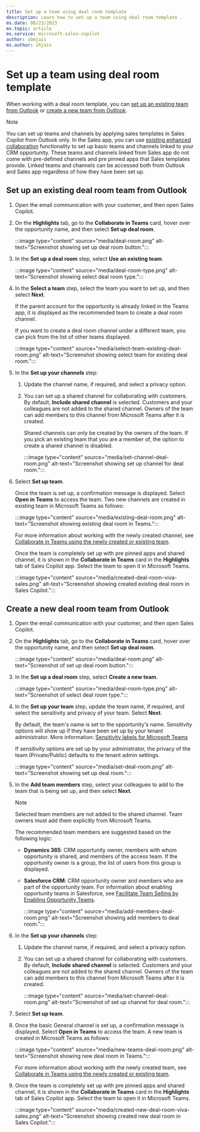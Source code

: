 ```yaml
---
title: Set up a team using deal room template 
description: Learn how to set up a team using deal room template .
ms.date: 08/23/2023
ms.topic: article
ms.service: microsoft-sales-copilot
author: sbmjais
ms.author: shjais 
---
```


# Set up a team using deal room template

When working with a deal room template, you can [set up an existing team from Outlook](#set-up-an-existing-deal-room-team-from-outlook) or [create a new team from Outlook](#create-a-new-deal-room-team-from-outlook).

> [!NOTE]
> You can set up teams and channels by applying sales templates in Sales Copilot from Outlook only. In the Sales app, you can use [existing enhanced collaboration](/dynamics365/sales/teams-integration/teams-collaboration-enhanced-experience) functionality to set up basic teams and channels linked to your CRM opportunity. These teams and channels linked from Sales app do not come with pre-defined channels and pre pinned apps that Sales templates provide. Linked teams and channels can be accessed both from Outlook and Sales app regardless of how they have been set up.

## Set up an existing deal room team from Outlook

1. Open the email communication with your customer, and then open Sales Copilot.

1. On the **Highlights** tab, go to the **Collaborate in Teams** card, hover over the opportunity name, and then select **Set up deal room**.

    :::image type="content" source="media/deal-room.png" alt-text="Screenshot showing set up deal room button.":::

1. In the **Set up a deal room** step, select **Use an existing team**.

    :::image type="content" source="media/deal-room-type.png" alt-text="Screenshot showing select deal room type.":::

1. In the **Select a team** step, select the team you want to set up, and then select **Next**.

    If the parent account for the opportunity is already linked in the Teams app, it is displayed as the recommended team to create a deal room channel.

    If you want to create a deal room channel under a different team, you can pick from the list of other teams displayed.

    :::image type="content" source="media/select-team-existing-deal-room.png" alt-text="Screenshot showing select team for existing deal room.":::

1. In the **Set up your channels** step:

    1. Update the channel name, if required, and select a privacy option.

    1. You can set up a shared channel for collaborating with customers. By default, **Include shared channel** is selected. Customers and your colleagues are not added to the shared channel. Owners of the team can add members to this channel from Microsoft Teams after it is created.

        Shared channels can only be created by the owners of the team. If you pick an existing team that you are a member of, the option to create a shared channel is disabled.

        :::image type="content" source="media/set-channel-deal-room.png" alt-text="Screenshot showing set up channel for deal room.":::

1. Select **Set up team**.

    Once the team is set up, a confirmation message is displayed. Select **Open in Teams** to access the team. Two new channels are created in existing team in Microsoft Teams as follows:

    :::image type="content" source="media/existing-deal-room.png" alt-text="Screenshot showing existing deal room in Teams.":::

    For more information about working with the newly created channel, see [Collaborate in Teams using the newly created or existing team](collaborate-teams-newly-created-existing-team.md).

    Once the team is completely set up with pre pinned apps and shared channel, it is shown in the **Collaborate in Teams** card in the **Highlights** tab of Sales Copilot app. Select the team to open it in Microsoft Teams.

    :::image type="content" source="media/created-deal-room-viva-sales.png" alt-text="Screenshot showing created existing deal room in Sales Copilot.":::

## Create a new deal room team from Outlook

1. Open the email communication with your customer, and then open Sales Copilot.

1. On the **Highlights** tab, go to the **Collaborate in Teams** card, hover over the opportunity name, and then select **Set up deal room**.

    :::image type="content" source="media/deal-room.png" alt-text="Screenshot of set up deal room button.":::

1. In the **Set up a deal room** step, select **Create a new team**.

    :::image type="content" source="media/deal-room-type.png" alt-text="Screenshot of select deal room type.":::

1. In the **Set up your team** step, update the team name, if required, and select the sensitivity and privacy of your team. Select **Next**.

    By default, the team's name is set to the opportunity's name. Sensitivity options will show up if they have been set up by your tenant administrator. More information: [Sensitivity labels for Microsoft Teams](/microsoftteams/sensitivity-labels)

    If sensitivity options are set up by your administrator, the privacy of the team (Private/Public) defaults to the tenant admin settings.

    :::image type="content" source="media/set-deal-room.png" alt-text="Screenshot showing set up deal room.":::

1. In the **Add team members** step, select your colleagues to add to the team that is being set up, and then select **Next**.

    > [!NOTE]
    > Selected team members are not added to the shared channel. Team owners must add them explicitly from Microsoft Teams.

    The recommended team members are suggested based on the following logic:

    - **Dynamics 365**: CRM opportunity owner, members with whom opportunity is shared, and members of the access team. If the opportunity owner is a group, the list of users from this group is displayed.

    - **Salesforce CRM**: CRM opportunity owner and members who are part of the opportunity team. For information about enabling opportunity teams in Salesforce, see [Facilitate Team Selling by Enabling Opportunity Teams](https://help.salesforce.com/s/articleView?id=sf.teamselling_enabling.htm&type=5).

        :::image type="content" source="media/add-members-deal-room.png" alt-text="Screenshot showing add members to deal room.":::

1. In the **Set up your channels** step:

    1. Update the channel name, if required, and select a privacy option.

    1. You can set up a shared channel for collaborating with customers. By default, **Include shared channel** is selected. Customers and your colleagues are not added to the shared channel. Owners of the team can add members to this channel from Microsoft Teams after it is created.

        :::image type="content" source="media/set-channel-deal-room.png" alt-text="Screenshot of set up channel for deal room.":::

1. Select **Set up team**.

1. Once the basic General channel is set up, a confirmation message is displayed. Select **Open in Teams** to access the team. A new team is created in Microsoft Teams as follows:

    :::image type="content" source="media/new-teams-deal-room.png" alt-text="Screenshot showing new deal room in Teams.":::

    For more information about working with the newly created team, see [Collaborate in Teams using the newly created or existing team](collaborate-teams-newly-created-existing-team.md).

1. Once the team is completely set up with pre pinned apps and shared channel, it is shown in the **Collaborate in Teams** card in the **Highlights** tab of Sales Copilot app. Select the team to open it in Microsoft Teams.

    :::image type="content" source="media/created-new-deal-room-viva-sales.png" alt-text="Screenshot showing created new deal room in Sales Copilot.":::